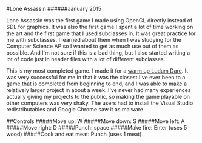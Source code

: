 #Lone Assassin
######January 2015

Lone Assassin was the first game I made using OpenGL directly instead of SDL for graphics. It was also the first game I spent a lot of time working on the art and the first game that I used subclasses in. It was great practice for me with subclasses. I learned about them when I was studying for the Computer Science AP so I wanted to get as much use out of them as possible. And I'm not sure if this is a bad thing, but I also started writing a lot of code just in header files with a lot of different subclasses.

This is my most completed game. I made it for a [warm up Ludum Dare](http://ludumdare.com/compo/minild-56/?action=preview&uid=48906). It was very successful for me in that it was the closest I've ever been to a game that is completed from beginning to end, and I was able to make a relatively larger project in about a week. I've never had many experiences actually giving my projects to the public, so making the game playable on other computers was very shaky. The users had to install the Visual Studio redistributables and Google Chrome saw it as malware.

##Controls
#####Move up: W
#####Move down: S
#####Move left: A
#####Move right: D
#####Punch: space
#####Make fire: Enter (uses 5 wood)
#####Cook and eat meat: Punch (uses 1 meat)
